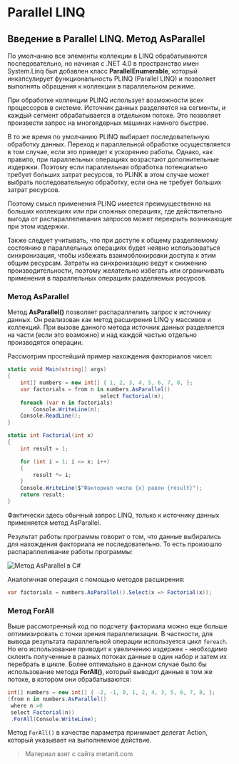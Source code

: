 # Parallel LINQ

## Введение в Parallel LINQ. Метод AsParallel

По умолчанию все элементы коллекции в LINQ обрабатываются последовательно, но начиная с .NET 4.0 в пространство имен System.Linq был добавлен класс **ParallelEnumerable**, который инкапсулирует функциональность PLINQ (Parallel LINQ)  и позволяет выполнять обращения к коллекции в параллельном режиме.

При обработке коллекции PLINQ использует возможности всех процессоров в системе. Источник данных разделяется на сегменты, и каждый сегмент обрабатывается в отдельном потоке. Это позволяет произвести запрос на многоядерных машинах намного быстрее.

В то же время по умолчанию PLINQ выбирает последовательную обработку данных. Переход к параллельной обработке осуществляется в том случае, если это приведет к ускорению работы. Однако, как правило, при параллельных операциях возрастают дополнительные издержки. Поэтому если параллельная обработка потенциально требует больших затрат ресурсов, то PLINK в этом случае может выбрать последовательную обработку, если она не требует больших затрат ресурсов.

Поэтому смысл применения PLINQ имеется преимущественно на больших коллекциях или при сложных операциях, где действительно выгода от распараллеливания запросов может перекрыть возникающие при этом издержки.

Также следует учитывать, что при доступе к общему разделяемому состоянию в параллельных операциях будет неявно использоваться синхронизация, чтобы избежать взаимоблокировки доступа к этим общим ресурсам. Затраты на синхронизацию ведут к снижению производительности, поэтому желательно избегать или ограничивать применения в параллельных операциях разделяемых ресурсов.

### Метод AsParallel

Метод **AsParallel()** позволяет распараллелить запрос к источнику данных. Он реализован как метод расширения LINQ у массивов и коллекций. При вызове данного метода источник данных разделяется на части (если это возможно) и над каждой частью отдельно производятся операции.

Рассмотрим простейший пример нахождения факториалов чисел:

```cs
static void Main(string[] args)
{
    int[] numbers = new int[] { 1, 2, 3, 4, 5, 6, 7, 8, };
    var factorials = from n in numbers.AsParallel()
                             select Factorial(n);
    foreach (var n in factorials)
        Console.WriteLine(n);
    Console.ReadLine();
}

static int Factorial(int x)
{
    int result = 1;

    for (int i = 1; i <= x; i++)
    {
        result *= i;
    }
    Console.WriteLine($"Факториал числа {x} равен {result}");
    return result;
}
```

Фактически здесь обычный запрос LINQ, только к источнику данных применяется метод AsParallel.

Результат работы программы говорит о том, что данные выбирались для нахождения факториала не последовательно. То есть произошло распараллеливание работы программы:

![Метод AsParallel в C#](https://metanit.com/sharp/tutorial/./pics/asparallel.png)

Аналогичная операция с помощью методов расширения:

```cs
var factorials = numbers.AsParallel().Select(x => Factorial(x));
```

### Метод ForAll

Выше рассмотренный код по подсчету факториала можно еще больше оптимизировать с точки зрения параллелизации. В частности, для вывода результата параллельной операции используется цикл `foreach`. Но его использование приводит к увеличению издержек - необходимо склеить полученные в разных потоках данные в один набор и затем их перебрать в цикле. Более оптимально в данном случае было бы использование метода **ForAll()**, который выводит данные в том же потоке, в котором они обрабатываются:

```cs
int[] numbers = new int[] { -2, -1, 0, 1, 2, 4, 3, 5, 6, 7, 8, };
(from n in numbers.AsParallel()
 where n >0
 select Factorial(n))
 .ForAll(Console.WriteLine);
```

Метод `ForAll()` в качестве параметра принимает делегат Action, который указывает на выполняемое действие.


> Материал взят с сайта metanit.com